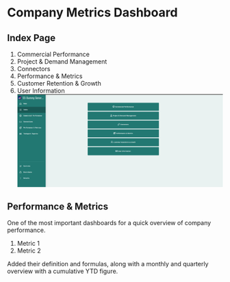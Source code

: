 # Company Metrics Dashboard
## Index Page
1. Commercial Performance
2. Project & Demand Management
3. Connectors
4. Performance & Metrics
5. Customer Retention & Growth
6. User Information
   ![Index Page of the Company Metrics Dashboard](Index_Page.png)
## Performance & Metrics
One of the most important dashboards for a quick overview of company performance.
1. Metric 1
2. Metric 2

Added their definition and formulas, along with a monthly and quarterly overview with a cumulative YTD figure.
